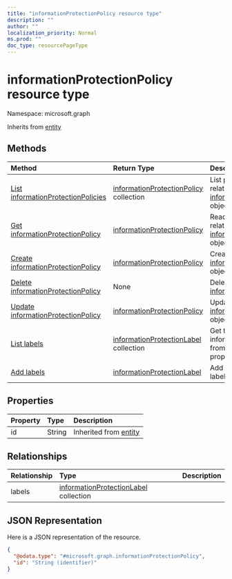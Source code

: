 ```yaml
---
title: "informationProtectionPolicy resource type"
description: ""
author: ""
localization_priority: Normal
ms.prod: ""
doc_type: resourcePageType
---
```


# informationProtectionPolicy resource type


Namespace: microsoft.graph




Inherits from [entity](../resources/entity.md)

## Methods
|Method|Return Type|Description|
|:---|:---|:---|
|[List informationProtectionPolicies](../api/informationprotectionpolicy-list.md)|[informationProtectionPolicy](../resources/informationprotectionpolicy.md) collection|List properties and relationships of the [informationProtectionPolicy](../resources/informationprotectionpolicy.md) objects.|
|[Get informationProtectionPolicy](../api/informationprotectionpolicy-get.md)|[informationProtectionPolicy](../resources/informationprotectionpolicy.md)|Read properties and relationships of the [informationProtectionPolicy](../resources/informationprotectionpolicy.md) object.|
|[Create informationProtectionPolicy](../api/informationprotectionpolicy-create.md)|[informationProtectionPolicy](../resources/informationprotectionpolicy.md)|Create a new [informationProtectionPolicy](../resources/informationprotectionpolicy.md) object.|
|[Delete informationProtectionPolicy](../api/informationprotectionpolicy-delete.md)|None|Deletes a [informationProtectionPolicy](../resources/informationprotectionpolicy.md).|
|[Update informationProtectionPolicy](../api/informationprotectionpolicy-update.md)|[informationProtectionPolicy](../resources/informationprotectionpolicy.md)|Update the properties of a [informationProtectionPolicy](../resources/informationprotectionpolicy.md) object.|
|[List labels](../api/informationprotectionpolicy-list-labels.md)|[informationProtectionLabel](../resources/informationprotectionlabel.md) collection|Get the informationProtectionLabels from the labels navigation property.|
|[Add labels](../api/informationprotectionpolicy-post-labels.md)|[informationProtectionLabel](../resources/informationprotectionlabel.md)|Add labels by posting to the labels collection.|

## Properties
|Property|Type|Description|
|:---|:---|:---|
|id|String| Inherited from [entity](../resources/entity.md)|

## Relationships
|Relationship|Type|Description|
|:---|:---|:---|
|labels|[informationProtectionLabel](../resources/informationprotectionlabel.md) collection||

## JSON Representation
Here is a JSON representation of the resource.
<!-- {
  "blockType": "resource",
  "keyProperty": "id",
  "@odata.type": "microsoft.graph.informationProtectionPolicy",
  "baseType": "microsoft.graph.entity",
  "openType": false
}
-->
``` json
{
  "@odata.type": "#microsoft.graph.informationProtectionPolicy",
  "id": "String (identifier)"
}
```

